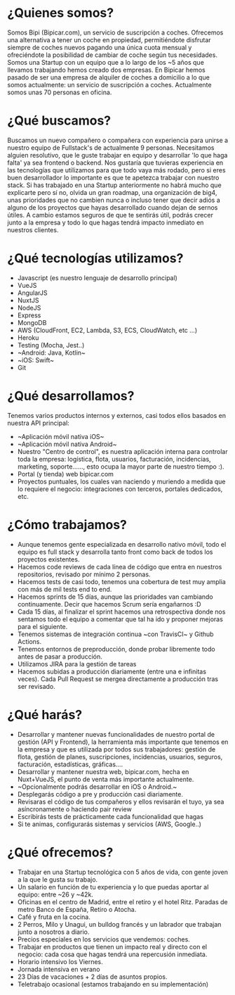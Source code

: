 # ¿Quienes somos?

Somos Bipi (Bipicar.com), un servicio de suscripción a coches. Ofrecemos una alternativa a tener un coche en propiedad, permitiéndote disfrutar siempre de coches nuevos pagando una única cuota mensual y ofreciéndote la posibilidad de cambiar de coche según tus necesidades. Somos una Startup con un equipo que a lo largo de los ~5 años que llevamos trabajando hemos creado dos empresas. En Bipicar hemos pasado de ser una empresa de alquiler de coches a domicilio a lo que somos actualmente: un servicio de suscripción a coches. Actualmente somos unas 70 personas en oficina.

# ¿Qué buscamos?
Buscamos un nuevo compañero o compañera con experiencia para unirse a nuestro equipo de Fullstack's de actualmente 9 personas. Necesitamos alguien resolutivo, que le guste trabajar en equipo y desarrollar 'lo que haga falta' ya sea frontend o backend.
Nos gustaría que tuvieras experiencia en las tecnologías que utilizamos para que todo vaya más rodado, pero si eres buen desarrollador lo importante es que te apetezca trabajar con nuestro stack.
Si has trabajado en una Startup anteriormente no habrá mucho que explicarte pero sí no, olvida un gran roadmap, una organización de big4, unas prioridades que no cambien nunca o incluso tener que decir adiós a alguno de los proyectos que hayas desarrollado cuando dejan de sernos útiles. A cambio estamos seguros de que te sentirás útil, podrás crecer junto a la empresa y todo lo que hagas tendrá impacto inmediato en nuestros clientes.

# ¿Qué tecnologías utilizamos?

- Javascript (es nuestro lenguaje de desarrollo principal)
- VueJS
- AngularJS
- NuxtJS
- NodeJS
- Express
- MongoDB
- AWS (CloudFront, EC2, Lambda, S3, ECS, CloudWatch, etc ...)
- Heroku
- Testing (Mocha, Jest..)
- ~Android: Java, Kotlin~
- ~iOS: Swift~
- Git

# ¿Qué desarrollamos?

Tenemos varios productos internos y externos, casi todos ellos basados en nuestra API principal:

- ~Aplicación móvil nativa iOS~
- ~Aplicación móvil nativa Android~
- Nuestro "Centro de control", es nuestra aplicación interna para controlar toda la empresa: logística, flota, usuarios, facturación, incidencias, marketing, soporte......, esto ocupa la mayor parte de nuestro tiempo :).
- Portal (y tienda) web bipicar.com
- Proyectos puntuales, los cuales van naciendo y muriendo a medida que lo requiere el negocio: integraciones con terceros, portales dedicados, etc.

# ¿Cómo trabajamos?

- Aunque tenemos gente especializada en desarrollo nativo móvil, todo el equipo es full stack y desarrolla tanto front como back de todos los proyectos existentes.
- Hacemos code reviews de cada línea de código que entra en nuestros repositorios, revisado por mínimo 2 personas.
- Hacemos tests de casi todo, tenemos una cobertura de test muy amplia con más de mil tests end to end.
- Hacemos sprints de 15 días, aunque las prioridades van cambiando continuamente. Decir que hacemos Scrum sería engañarnos :D
- Cada 15 días, al finalizar el sprint hacemos una retrospectiva donde nos sentamos todo el equipo a comentar que tal ha ido y proponer mejoras para el siguiente.
- Tenemos sistemas de integración continua ~con TravisCI~ y Github Actions.
- Tenemos entornos de preproducción, donde probar libremente todo antes de pasar a producción.
- Utilizamos JIRA para la gestión de tareas
- Hacemos subidas a producción diariamente (entre una e infinitas veces). Cada Pull Request se mergea directamente a producción tras ser revisado.

# ¿Qué harás?
- Desarrollar y mantener nuevas funcionalidades de nuestro portal de gestión (API y Frontend), la herramienta más importante que tenemos en la empresa y que es utilizada por todos sus trabajadores: gestión de flota, gestión de planes, suscripciones, incidencias, usuarios, seguros, facturación, estadísticas, gráficas....
- Desarrollar y mantener nuestra web, bipicar.com, hecha en Nuxt+VueJS, el punto de venta más importante actualmente.
- ~Opcionalmente podrás desarrollar en iOS o Android.~
- Desplegarás código a pre y producción casi diariamente.
- Revisaras el código de tus compañeros y ellos revisarán el tuyo, ya sea asíncronamente o haciendo pair review
- Escribirás tests de prácticamente cada funcionalidad que hagas
- Si te animas, configurarás sistemas y servicios (AWS, Google..)

# ¿Qué ofrecemos?
- Trabajar en una Startup tecnológica con 5 años de vida, con gente joven a la que le gusta su trabajo.
- Un salario en función de tu experiencia y lo que puedas aportar al equipo: entre ~26 y ~42k.
- Oficinas en el centro de Madrid, entre el retiro y el hotel Ritz. Paradas de metro Banco de España, Retiro o Atocha.
- Café y fruta en la cocina.
- 2 Perros, Milo y Unagui, un bulldog francés y un labrador que trabajan junto a nosotros a diario.
- Precios especiales en los servicios que vendemos: coches.
- Trabajar en productos que tienen un impacto real y directo con el negocio: cada cosa que hagas tendrá una repercusión inmediata.
- Horario intensivo los Viernes.
- Jornada intensiva en verano
- 23 Días de vacaciones + 2 días de asuntos propios.
- Teletrabajo ocasional (estamos trabajando en su implementación)


